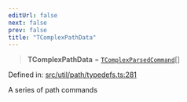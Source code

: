 ```yaml
---
editUrl: false
next: false
prev: false
title: "TComplexPathData"
---
```


> **TComplexPathData** = [`TComplexParsedCommand`](/api/type-aliases/tcomplexparsedcommand/)[]

Defined in: [src/util/path/typedefs.ts:281](https://github.com/fabricjs/fabric.js/blob/8206f10a405480a7ba988ff6cfdde6412c1f13f8/src/util/path/typedefs.ts#L281)

A series of path commands
